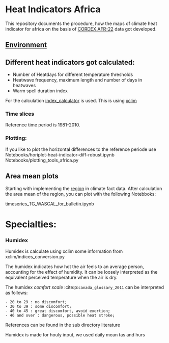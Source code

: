 # Heat Indicators Africa

This repository documents the procedure, how the maps of climate heat indicator for africa on the basis of [CORDEX AFR-22](https://cordex.org/experiment-guidelines/cordex-cmip5/cordex-core/cordex-core-simulations/) data got developed.

## [Environment](ENVIRONMENT.md)


## Different heat indicators got calculated:

* Number of Heatdays for different temperature thresholds
* Heatwave frequency, maximum length and number of days in heatwaves
* Warm spell duration index

For the calculation [index_calculator](https://github.com/climate-service-center/index_calculator) is used. This is using [xclim](https://github.com/Ouranosinc/xclim)

### Time slices

Reference time period is 1981-2010.
	 

### Plotting:

If you like to plot the horizontal differences to the reference periode
use
	Notebooks/horiplot-heat-indicator-diff-robust.ipynb
	Notebooks/plotting_tools_africa.py



## Area mean plots

Starting with implementing the [region](REGION.md) in climate fact data.
After calculation the area mean of the region,
you can plot with the following Notebboks:

timeseries_TG_WASCAL_for_bulletin.ipynb



# Specialties:

### Humidex

Humidex is calculate using xclim some information from xclim/indices_conversion.py

The humidex indicates how hot the air feels to an average person, accounting for the effect of humidity. It
    can be loosely interpreted as the equivalent perceived temperature when the air is dry.
    
The humidex *comfort scale* :cite:p:`canada_glossary_2011` can be interpreted as follows:

    - 20 to 29 : no discomfort;
    - 30 to 39 : some discomfort;
    - 40 to 45 : great discomfort, avoid exertion;
    - 46 and over : dangerous, possible heat stroke;


References can be found in the sub directory literature



Humidex is made for houly input, we used daily mean tas and hurs


